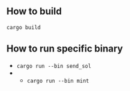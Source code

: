 ## How to build
`cargo build`

## How to run specific binary
- `cargo run --bin send_sol`
- - `cargo run --bin mint`